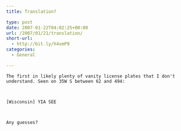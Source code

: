 ```yaml
---
title: Translation?

type: post
date: 2007-01-22T04:02:25+00:00
url: /2007/01/21/translation/
short-url:
  - http://bit.ly/h4xmP9
categories:
  - General

---
```

<div class='microid-mailto+http:sha1:d4b564f2eb98b230ebbb2da090507c2ebfcc5a6c'>
  
    The first in likely plenty of vanity license plates that I don't understand. Seen on 35W S between 62 and 494:
  
  
  
    [Wisconsin] YIA SEE
  
  
  
    Any guesses?
  

